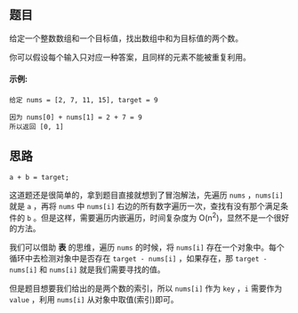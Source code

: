 ## 题目

给定一个整数数组和一个目标值，找出数组中和为目标值的两个数。

你可以假设每个输入只对应一种答案，且同样的元素不能被重复利用。

#### 示例:

```
给定 nums = [2, 7, 11, 15], target = 9

因为 nums[0] + nums[1] = 2 + 7 = 9
所以返回 [0, 1]
```

## 思路

```
a + b = target;
```

这道题还是很简单的，拿到题目直接就想到了冒泡解法，先遍历 `nums` ，`nums[i]` 就是 `a` ，再将 `nums` 中 `nums[i]` 右边的所有数字遍历一次，查找有没有那个满足条件的 `b` 。但是这样，需要遍历内嵌遍历，时间复杂度为 O(n<sup>2</sup>)，显然不是一个很好的方法。

我们可以借助 **表** 的思维，遍历 `nums` 的时候，将 `nums[i]` 存在一个对象中。每个循环中去检测对象中是否存在 `target - nums[i]` ，如果存在，那 `target - nums[i]` 和 `nums[i]` 就是我们需要寻找的值。

但是题目想要我们给出的是两个数的索引，所以 `nums[i]` 作为 `key` ，`i` 需要作为 `value` ，利用 `nums[i]` 从对象中取值(索引)即可。
